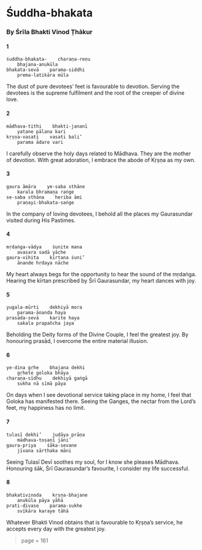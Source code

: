 # Śuddha-bhakata

### By Śrīla Bhakti Vinod Ṭhākur

#### 1

    śuddha-bhakata-    charaṇa-reṇu
        bhajana-anukūla
    bhakata-sevā    parama-siddhi
        prema-latikāra mūla

The dust of pure devotees’ feet is favourable to devotion. Serving the devotees is the supreme fulfilment and the root of the creeper of divine love.

#### 2

    mādhava-tithi    bhakti-jananī
        yatane pālana kari
    kṛṣṇa-vasati    vasati bali’
        parama ādare vari

I carefully observe the holy days related to Mādhava. They are the mother of devotion. With great adoration, I embrace the abode of Kṛṣṇa as my own.

#### 3

    gaura āmāra    ye-saba sthāne
        karala bhramaṇa raṅge
    se-saba sthāna    heriba āmi
        praṇayi-bhakata-saṅge

In the company of loving devotees, I behold all the places my Gaurasundar visited during His Pastimes.

#### 4

    mṛdaṅga-vādya    śunite mana
        avasara sadā yāche
    gaura-vihita    kīrtana śuni’
        ānande hṛdaya nāche

My heart always begs for the opportunity to hear the sound of the mṛdaṅga. Hearing the kīrtan prescribed by Śrī Gaurasundar, my heart dances with joy.

#### 5

    yugala-mūrti    dekhiyā mora
        parama-ānanda haya
    prasāda-sevā    karite haya
        sakala prapañcha jaya

Beholding the Deity forms of the Divine Couple, I feel the greatest joy. By honouring prasād, I overcome the entire material illusion.

#### 6

    ye-dina gṛhe    bhajana dekhi
        gṛhete goloka bhāya
    charaṇa-sīdhu    dekhiyā gaṅgā
        sukha nā sīmā pāya

On days when I see devotional service taking place in my home, I feel that Goloka has manifested there. Seeing the Ganges, the nectar from the Lord’s feet, my happiness has no limit.

#### 7

    tulasī dekhi’    juḍāya prāṇa
        mādhava-toṣaṇī jāni’
    gaura-priya    śāka-sevane
        jīvana sārthaka māni

Seeing Tulasī Devī soothes my soul, for I know she pleases Mādhava. Honouring śāk, Śrī Gaurasundar’s favourite, I consider my life successful.

#### 8

    bhakativinoda    kṛṣṇa-bhajane
        anukūla pāya yāhā
    prati-divase    parama-sukhe
        svīkāra karaye tāhā

Whatever Bhakti Vinod obtains that is favourable to Kṛṣṇa’s service, he accepts every day with the greatest joy.


> page = 161
